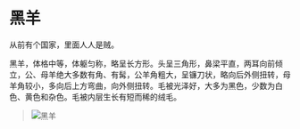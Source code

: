 # **黑羊**

  从前有个国家，里面人人是贼。

  黑羊，体格中等，体躯匀称，略呈长方形。头呈三角形，鼻梁平直，两耳向前倾立，公、母羊绝大多数有角、有髯，公羊角粗大，呈镰刀状，略向后外侧扭转，母羊角较小，多向后上方弯曲，向外侧扭转。毛被光泽好，大多为黑色，少数为白色、黄色和杂色。毛被内层生长有短而稀的绒毛。

> ![黑羊](https://bkimg.cdn.bcebos.com/pic/a08b87d6277f9e2f99635d6a1b30e924b899f37a?x-bce-process=image/watermark,g_7,image_d2F0ZXIvYmFpa2U3Mg==,xp_5,yp_5)
